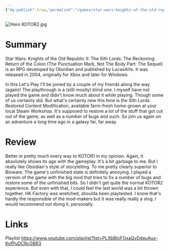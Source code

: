 ```yaml
---
{"dg-publish":true,"permalink":"/games/star-wars-knights-of-the-old-republic-ii-2004/","tags":["games","LP"],"created":"2023-12-08","updated":"2025-06-03"}
---
```



![Hero KOTOR2.jpg](/img/user/Attachments/Hero%20KOTOR2.jpg)

# Summary

Star Wars: Knights of the Old Republic II: The Sith Lords: The Reckoning: Return of the Colon (The Punctuation Mark, Not The Body Part: The Sequel) is an RPG developed by Obsidian and published by LucasArts. It was released in 2004, originally for Xbox and later for Windows.

In this Let's Play I'll be joined by a couple of my friends along the way (again)! The playthrough is a (still mostly) blind one. I myself have not played the game and didn't know much about it while playing. Though some of us certainly did. But what's certainly new this time is the Sith Lords Restored Content Modification, available farm-fresh home-grown at your local Steam Workshop. It's supposed to restore a lot of the stuff that got cut out of the game, as well as a number of bugs and such. So join us again on an adventure a long time ago in a galaxy far, far away.

# Review

Better in pretty much every way to KOTOR1 in my opinion. Again, it absolutely shows its age with the gameplay. It's a bit garbage to me. But I really like Obsidian's style of storytelling. To me pretty clearly superior to Bioware. The game's unfinished state is definitely annoying. I played a version of the game with the big mod that tries to fix a number of bugs and restore some of the unfinished bits. So I didn't get quite the normal KOTOR2 experience. But even with that, I could feel the last world was a bit thrown together. HK Factory was wretched, shoulda been playtested. I know that's hardly the responsible of the mod-makers but it was really really a slog. I would recommend not doing it, personally.

# Links

Playlist https://www.youtube.com/playlist?list=PLXbBIoFOxaQvDdeuAux-KofPuDCRcGBR3
